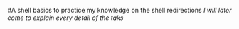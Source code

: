 #A shell basics to practice my knowledge on the shell redirections
*I will later come to explain every detail of the taks*
